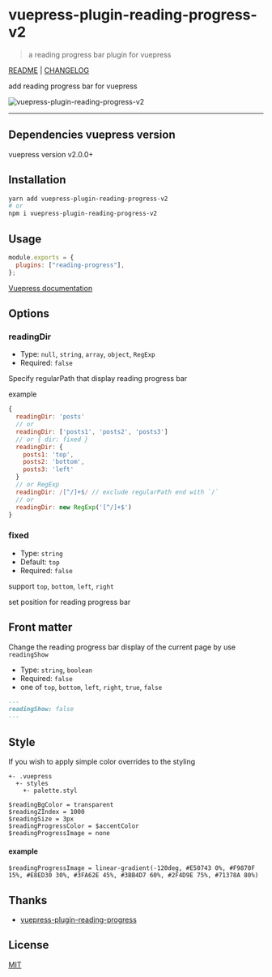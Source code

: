 # vuepress-plugin-reading-progress-v2

> a reading progress bar plugin for vuepress

[README](README.md) | [CHANGELOG](CHANGELOG.md)

add reading progress bar for vuepress

![vuepress-plugin-reading-progress-v2](https://ououe.com/img/vuepress_plugin_reading_progress.gif)

---

## Dependencies vuepress version

vuepress version v2.0.0+

## Installation

```sh
yarn add vuepress-plugin-reading-progress-v2
# or
npm i vuepress-plugin-reading-progress-v2
```

## Usage

```js
module.exports = {
  plugins: ["reading-progress"],
};
```

[ Vuepress documentation](https://vuepress.vuejs.org/plugin/using-a-plugin.html)

## Options

### readingDir

- Type: `null`, `string`, `array`, `object`, `RegExp`
- Required: `false`

Specify regularPath that display reading progress bar

example

```js
{
  readingDir: 'posts'
  // or
  readingDir: ['posts1', 'posts2', 'posts3']
  // or { dir: fixed }
  readingDir: {
    posts1: 'top',
    posts2: 'bottom',
    posts3: 'left'
  }
  // or RegExp
  readingDir: /[^/]+$/ // exclude regularPath end with `/`
  // or
  readingDir: new RegExp('[^/]+$')
}
```

### fixed

- Type: `string`
- Default: `top`
- Required: `false`

support `top`, `bottom`, `left`, `right`

set position for reading progress bar

## Front matter

Change the reading progress bar display of the current page by use `readingShow`

- Type: `string`, `boolean`
- Required: `false`
- one of `top`, `bottom`, `left`, `right`, `true`, `false`

```md
---
readingShow: false
---
```

## Style

If you wish to apply simple color overrides to the styling

```
+- .vuepress
  +- styles
    +- palette.styl
```

```styl
$readingBgColor = transparent
$readingZIndex = 1000
$readingSize = 3px
$readingProgressColor = $accentColor
$readingProgressImage = none
```

#### example

```styl
$readingProgressImage = linear-gradient(-120deg, #E50743 0%, #F9870F 15%, #E8ED30 30%, #3FA62E 45%, #3BB4D7 60%, #2F4D9E 75%, #71378A 80%)
```

## Thanks

- [vuepress-plugin-reading-progress](https://github.com/tolking/vuepress-plugin-reading-progress)

## License

[MIT](http://opensource.org/licenses/MIT)

